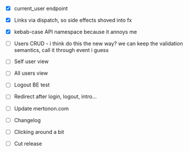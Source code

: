 - [x] current\_user endpoint
- [x] Links via dispatch, so side effects shoved into fx
- [x] kebab-case API namespace because it annoys me

- [ ] Users CRUD - i think do this the new way? we can keep the validation semantics, call it through event i guess
- [ ] Self user view
- [ ] All users view

- [ ] Logout BE test
- [ ] Redirect after login, logout, intro...
- [ ] Update mertonon.com

- [ ] Changelog
- [ ] Clicking around a bit
- [ ] Cut release
